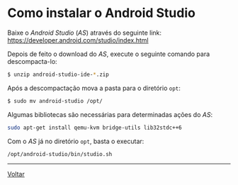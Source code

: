 # Como instalar o Android Studio

Baixe o _Android Studio_ (_AS_) através do seguinte link:
https://developer.android.com/studio/index.html


Depois de feito o download do _AS_, execute o seguinte comando para descompacta-lo:
```bash
$ unzip android-studio-ide-*.zip
```

Após a descompactação mova a pasta para o diretório `opt`:
```bash
$ sudo mv android-studio /opt/
```

Algumas bibliotecas são necessárias para determinadas ações do _AS_:
```bash
sudo apt-get install qemu-kvm bridge-utils lib32stdc++6
```

Com o _AS_ já no diretório `opt`, basta o executar:
```bash
/opt/android-studio/bin/studio.sh
```

-----

[Voltar](README.md)

